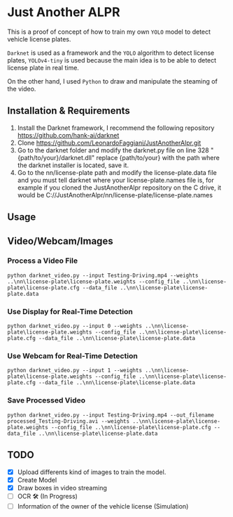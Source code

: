 # Just Another ALPR

This is a proof of concept of how to train my own `YOLO` model to detect vehicle license plates.

`Darknet` is used as a framework and the `YOLO` algorithm to detect license plates, `YOLOv4-tiny` is used because the main idea is to be able to detect license plate in real time.

On the other hand, I used `Python` to draw and manipulate the steaming of the video.


Installation & Requirements
------------

1) Install the Darknet framework, I recommend the following repository
https://github.com/hank-ai/darknet
2) Clone https://github.com/LeonardoFaggiani/JustAnotherAlpr.git
3) Go to the darknet folder and modify the darknet.py file on line 328 "{path/to/your}/darknet.dll" replace {path/to/your} with the path where the darknet installer is located, save it.
4) Go to the nn/license-plate path and modify the license-plate.data file and you must tell darknet where your license-plate.names file is, for example if you cloned the JustAnotherAlpr repository on the C drive, it would be C://JustAnotherAlpr/nn/license-plate/license-plate.names

Usage
-----

## Video/Webcam/Images

### Process a Video File
    python darknet_video.py --input Testing-Driving.mp4 --weights ..\nn\license-plate\license-plate.weights --config_file ..\nn\license-plate\license-plate.cfg --data_file ..\nn\license-plate\license-plate.data

### Use Display for Real-Time Detection
    python darknet_video.py --input 0 --weights ..\nn\license-plate\license-plate.weights --config_file ..\nn\license-plate\license-plate.cfg --data_file ..\nn\license-plate\license-plate.data

### Use Webcam for Real-Time Detection
    python darknet_video.py --input 1 --weights ..\nn\license-plate\license-plate.weights --config_file ..\nn\license-plate\license-plate.cfg --data_file ..\nn\license-plate\license-plate.data

### Save Processed Video
    python darknet_video.py --input Testing-Driving.mp4 --out_filename processed_Testing-Driving.avi --weights ..\nn\license-plate\license-plate.weights --config_file ..\nn\license-plate\license-plate.cfg --data_file ..\nn\license-plate\license-plate.data


## TODO

* [x] Upload differents kind of images to train the model.
* [x] Create Model
* [x] Draw boxes in video streaming
* [ ] OCR 🛠️ (In Progress)
* [ ] Information of the owner of the vehicle license (Simulation)